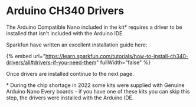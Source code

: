 # Arduino CH340 Drivers

The Arduino Compatible Nano included in the kit\* requires a driver to be installed that isn't included with the Arduino IDE.



Sparkfun have written an excellent installation guide here:

{% embed url="https://learn.sparkfun.com/tutorials/how-to-install-ch340-drivers/all#drivers-if-you-need-them" fullWidth="false" %}

Once drivers are installed continue to the next page.



\* During the chip shortage in 2022 some kits were supplied with Genuine Arduino Nano Every boards - if you have one of these kits you can skip this step, the drivers were installed with the Arduino IDE.

